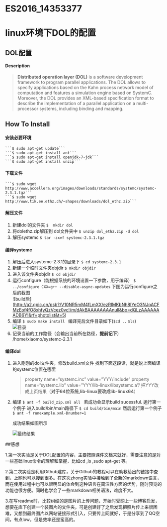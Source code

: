 # ES2016_14353377

# linux环境下DOL的配置

## DOL配置

#### Description

> **Distributed operation layer (DOL)** is a software development framework to program parallel applications. The DOL allows to specify applications based on the Kahn process network model of computation and features a simulation engine based on SystemC. Moreover, the DOL provides an XML-based specification format to describe the implementation of a parallel application on a multi-processor systems, including binding and mapping.

## How To Install

#### 安装必要环境
    ```$ sudo apt-get update```
    ```$ sudo apt-get install ant```
    ```$ sudo apt-get install openjdk-7-jdk```
    ```$ sudo apt-get install unzip```
    
#### 下载文件

    ```$ sudo wget http://www.accellera.org/images/downloads/standards/systemc/systemc-2.3.1.tgz```
    ```$ sudo wget http://www.tik.ee.ethz.ch/~shapes/downloads/dol_ethz.zip```

#### 解压文件

1.  新建dol的文件夹
    ```$  mkdir dol```
2.  将dolethz.zip解压到 dol文件夹中
    ```$ unzip dol_ethz.zip -d dol```
3.  解压systemc
    ```$ tar -zxvf systemc-2.3.1.tgz```
    
#### 编译systemc

1.  解压后进入systemc-2.3.1的目录下
    ```$ cd systemc-2.3.1```
2.  新建一个临时文件夹objdir
    ```$ mkdir objdir```
3.  进入该文件夹objdir
    ```$ cd objdir```
4.  运行configure（能根据系统的环境设置一下参数，用于编译）
    ```$ ../configure CXX=g++ --disable-async-updates```
    下图为运行configure之后的截图    
  ![build后]  (http://a2.qpic.cn/psb?/V10NR5mM4fLmXX/ezRIMKbNh8IYeO3NJpACFMzEof4fO8xhfyQzVcez0vc!/m/dAkBAAAAAAAAnull&bo=dQLzAAAAAAADB6Y!&rf=photolist&t=5)
5.  编译
    ```$ sudo make install ```
    编译完后文件目录如下(`$cd ..`      `$ls`)    
    ![目录](http://a2.qpic.cn/psb?/V10NR5mM4fLmXX/5PLourpZKGwPheMjGkOd.MeNBRxahRB*t.3nEnpwdo0!/m/dAkBAAAAAAAAnull&bo=ZgJ.AAAAAAADBzg!&rf=photolist&t=5)
6.  记录当前的工作路径（会输出当前所在路径，**提前记下**）
    /home/xiaomo/systemc-2.3.1

#### 编译dol

1.  进入刚刚的dol文件夹，修改build.xml文件    找到下面这段话，就是说上面编译的systemc位置在哪里
    > property name=”systemc.inc” value=”YYY/include”      property name=”systemc.lib” value=”YYY/lib-linux/libsystemc.a”/
    把YYY改成上页结果（**对于64位系统,lib-linux要改成lib-linux64**）
2.  编译
     ```$ ant -f build_zip.xml all ```
    若成功会显示build sucessful.  运行第一个例子
    进入build/bin/main路径下
    `$ cd build/bin/main`
    然后运行第一个例子
    `$ ant -f runexample.xml-Dnumber=1 `

    成功结果如图所示

    ![最终结果](http://a3.qpic.cn/psb?/V10NR5mM4fLmXX/DY2NAe8SpifbPNZ0Ei1BLnVlKtBhsnkJzBk3ptIL*yM!/m/dAoBAAAAAAAAnull&bo=UgG0AQAAAAADB8Q!&rf=photolist&t=5)

##感想

1.第一次实验是关于DOL配置的内容，主要按照课件文档来就好，需要注意的是对一些基础linux命令的理解和掌握，比如cd ,ls ,sudo apt-get 等。

2.第二次实验是利用Github建库，关于Github的教程可以在助教给出的链接中查到，上网也可以搜到很多。在这次zhong实验中接触到了全新的markdown语言，而在使用过程中也可以很明显的体会到这种语言在简洁性方面的优势，随时预览的功能也很方便。同时也学会了一些markdown相关语法，难度不大。

3.在写readme时，比较纠结的是图片的上传问题，开始时受网上一些博客启发，想要在库下创建一个装图片的文件夹，可是创建好了之后发现把照片传上来很困难，又想到最终图片以网站链接形式引入，只要传上网就好，于是分享到了QQ空间，有点low，但是效率还是蛮高的。
